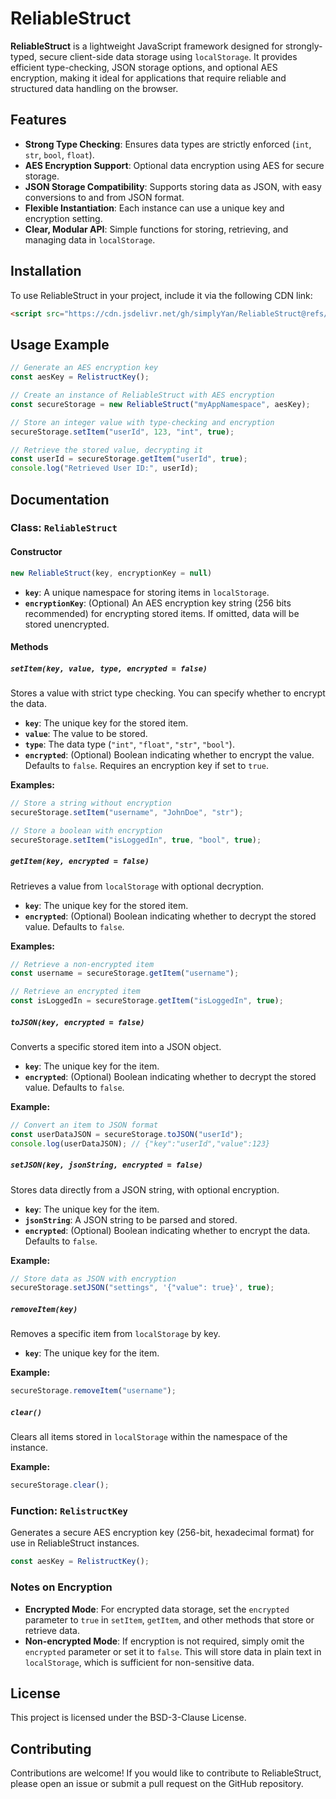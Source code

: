 # ReliableStruct

**ReliableStruct** is a lightweight JavaScript framework designed for strongly-typed, secure client-side data storage using `localStorage`. It provides efficient type-checking, JSON storage options, and optional AES encryption, making it ideal for applications that require reliable and structured data handling on the browser.

## Features

- **Strong Type Checking**: Ensures data types are strictly enforced (`int`, `str`, `bool`, `float`).
- **AES Encryption Support**: Optional data encryption using AES for secure storage.
- **JSON Storage Compatibility**: Supports storing data as JSON, with easy conversions to and from JSON format.
- **Flexible Instantiation**: Each instance can use a unique key and encryption setting.
- **Clear, Modular API**: Simple functions for storing, retrieving, and managing data in `localStorage`.

## Installation

To use ReliableStruct in your project, include it via the following CDN link:

```html
<script src="https://cdn.jsdelivr.net/gh/simplyYan/ReliableStruct@refs/heads/main/relistruct.js"></script>
```

## Usage Example

```javascript
// Generate an AES encryption key
const aesKey = RelistructKey();

// Create an instance of ReliableStruct with AES encryption
const secureStorage = new ReliableStruct("myAppNamespace", aesKey);

// Store an integer value with type-checking and encryption
secureStorage.setItem("userId", 123, "int", true);

// Retrieve the stored value, decrypting it
const userId = secureStorage.getItem("userId", true);
console.log("Retrieved User ID:", userId);
```

## Documentation

### Class: `ReliableStruct`

#### Constructor

```javascript
new ReliableStruct(key, encryptionKey = null)
```

- **`key`**: A unique namespace for storing items in `localStorage`.
- **`encryptionKey`**: (Optional) An AES encryption key string (256 bits recommended) for encrypting stored items. If omitted, data will be stored unencrypted.

#### Methods

##### `setItem(key, value, type, encrypted = false)`

Stores a value with strict type checking. You can specify whether to encrypt the data.

- **`key`**: The unique key for the stored item.
- **`value`**: The value to be stored.
- **`type`**: The data type (`"int"`, `"float"`, `"str"`, `"bool"`).
- **`encrypted`**: (Optional) Boolean indicating whether to encrypt the value. Defaults to `false`. Requires an encryption key if set to `true`.

**Examples:**

```javascript
// Store a string without encryption
secureStorage.setItem("username", "JohnDoe", "str");

// Store a boolean with encryption
secureStorage.setItem("isLoggedIn", true, "bool", true);
```

##### `getItem(key, encrypted = false)`

Retrieves a value from `localStorage` with optional decryption.

- **`key`**: The unique key for the stored item.
- **`encrypted`**: (Optional) Boolean indicating whether to decrypt the stored value. Defaults to `false`.

**Examples:**

```javascript
// Retrieve a non-encrypted item
const username = secureStorage.getItem("username");

// Retrieve an encrypted item
const isLoggedIn = secureStorage.getItem("isLoggedIn", true);
```

##### `toJSON(key, encrypted = false)`

Converts a specific stored item into a JSON object.

- **`key`**: The unique key for the item.
- **`encrypted`**: (Optional) Boolean indicating whether to decrypt the stored value. Defaults to `false`.

**Example:**

```javascript
// Convert an item to JSON format
const userDataJSON = secureStorage.toJSON("userId");
console.log(userDataJSON); // {"key":"userId","value":123}
```

##### `setJSON(key, jsonString, encrypted = false)`

Stores data directly from a JSON string, with optional encryption.

- **`key`**: The unique key for the item.
- **`jsonString`**: A JSON string to be parsed and stored.
- **`encrypted`**: (Optional) Boolean indicating whether to encrypt the data. Defaults to `false`.

**Example:**

```javascript
// Store data as JSON with encryption
secureStorage.setJSON("settings", '{"value": true}', true);
```

##### `removeItem(key)`

Removes a specific item from `localStorage` by key.

- **`key`**: The unique key for the item.

**Example:**

```javascript
secureStorage.removeItem("username");
```

##### `clear()`

Clears all items stored in `localStorage` within the namespace of the instance.

**Example:**

```javascript
secureStorage.clear();
```

### Function: `RelistructKey`

Generates a secure AES encryption key (256-bit, hexadecimal format) for use in ReliableStruct instances.

```javascript
const aesKey = RelistructKey();
```

### Notes on Encryption

- **Encrypted Mode**: For encrypted data storage, set the `encrypted` parameter to `true` in `setItem`, `getItem`, and other methods that store or retrieve data.
- **Non-encrypted Mode**: If encryption is not required, simply omit the `encrypted` parameter or set it to `false`. This will store data in plain text in `localStorage`, which is sufficient for non-sensitive data.

## License

This project is licensed under the BSD-3-Clause License.

## Contributing

Contributions are welcome! If you would like to contribute to ReliableStruct, please open an issue or submit a pull request on the GitHub repository.
